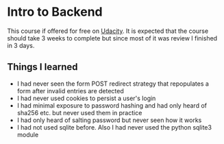 # Intro to Backend

This course if offered for free on [Udacity](https://www.udacity.com/course/intro-to-backend--ud171).  It is expected that the course should take 3 weeks to complete but since most of it was review I finished in 3 days.

## Things I learned

  * I had never seen the form POST redirect strategy that repopulates a form after invalid entries are detected
  * I had never used cookies to persist a user's login
  * I had minimal exposure to password hashing and had only heard of sha256 etc. but never used them in practice
  * I had only heard of salting password but never seen how it works
  * I had not used sqlite before. Also I had never used the python sqlite3 module
